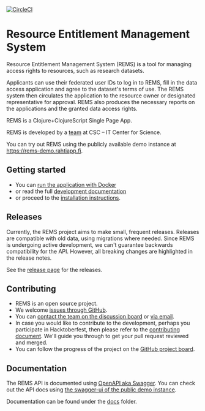 [![CircleCI](https://circleci.com/gh/CSCfi/rems.svg?style=svg)](https://circleci.com/gh/CSCfi/rems)

# Resource Entitlement Management System

Resource Entitlement Management System (REMS) is a tool for managing access rights to resources, such as research datasets.

Applicants can use their federated user IDs to log in to REMS, fill in the data access application and agree to the dataset's terms of use. The REMS system then circulates the application to the resource owner or designated representative for approval. REMS also produces the necessary reports on the applications and the granted data access rights.

REMS is a Clojure+ClojureScript Single Page App.

REMS is developed by a [team](mailto:rems@csc.fi) at CSC – IT Center for Science.

You can try out REMS using the publicly available demo instance at <https://rems-demo.rahtiapp.fi>.

## Getting started

- You can [run the application with Docker](docs/development.md#Running-the-application-with-Docker)
- or read the full [development documentation](docs/development.md)
- or proceed to the [installation instructions](docs/installing-upgrading.md).

## Releases

Currently, the REMS project aims to make small, frequent releases.
Releases are compatible with old data, using migrations where needed. Since REMS is undergoing active
development, we can't guarantee backwards compatibility for the API.
However, all breaking changes are highlighted in the release notes.

See the [release page](https://github.com/CSCfi/rems/releases) for the releases.

## Contributing

- REMS is an open source project.
- We welcome [issues through GitHub](https://github.com/CSCfi/rems/issues).
- You can [contact the team on the discussion board](https://github.com/CSCfi/rems/discussions) or [via email](mailto:rems@csc.fi).
- In case you would like to contribute to the development, perhaps you participate in Hacktoberfest, then please refer to the [contributing document](CONTRIBUTING.md). We'll guide you through to get your pull request reviewed and merged.
- You can follow the progress of the project on the [GitHub project board](https://github.com/CSCfi/rems/projects/1).

## Documentation

The REMS API is documented using
[OpenAPI aka Swagger](https://swagger.io/docs/specification/about/).
You can check out the API docs using
[the swagger-ui of the public demo instance](https://rems-demo.rahtiapp.fi/swagger-ui).

Documentation can be found under the [docs](./docs) folder.
